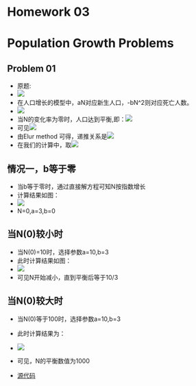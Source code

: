 # Homework 03
# Population Growth Problems
## Problem 01
- 原题:
- ![](https://github.com/liuzhaochen/compuational_physics_N2015302540110/blob/master/homework%2003/problem1.6.png)
- 在人口增长的模型中，aN对应新生人口，-bN^2则对应死亡人数。
- ![](http://latex.codecogs.com/gif.latex?\\frac{dN}{dt}\=aN-bN^2)
- 当N的变化率为零时，人口达到平衡,即：![](http://latex.codecogs.com/gif.latex?\\frac{dN}{dt}\=0)
- 可见![](http://latex.codecogs.com/gif.latex?N=\frac{a}{b})
- 由Elur method 可得，递推关系是![](http://latex.codecogs.com/gif.latex?\{N}(t+\triangle{t})=aN\tringle{t}-bN^2\triangle{t}+N)
- 在我们的计算中，取![](http://latex.codecogs.com/gif.latex?\\traingle{t}=0.0002)
## 情况一，b等于零
- 当b等于零时，通过直接解方程可知N按指数增长
- 计算结果如图：
- ![](https://github.com/liuzhaochen/compuational_physics_N2015302540110/blob/master/homework%2003/Population%20Growth%20%20%20N(0)%3D0.png)
- N=0,a=3,b=0
## 当N(0)较小时
- 当N(0)=10时，选择参数a=10,b=3
- 此时计算结果如图：
- ![](https://github.com/liuzhaochen/compuational_physics_N2015302540110/blob/master/homework%2003/Population%20Growth%20%20%20N(0)%3D10.png)
- 可见N开始减小，直到平衡后等于10/3
## 当N(0)较大时
- 当N(0)等于100时，选择参数a=10,b=3
- 此时计算结果为：
- ![](https://github.com/liuzhaochen/compuational_physics_N2015302540110/blob/master/homework%2003/Population%20Growth%20%20%20N(0)%3D100.png)
- 可见，N的平衡数值为1000

- [源代码](https://github.com/liuzhaochen/compuational_physics_N2015302540110/blob/master/homework%2003/chapter1.py)
